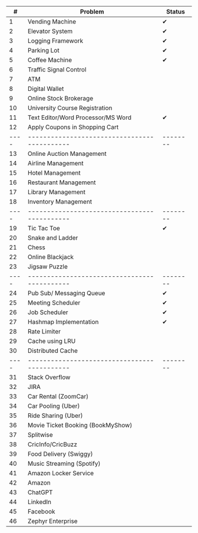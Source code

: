 | #  | Problem                                    | Status |
|----|--------------------------------------------|--------|
| 1  | Vending Machine                            |  ✔     |
| 2  | Elevator System                            |  ✔     |
| 3  | Logging Framework                          |  ✔     |
| 4  | Parking Lot                                |  ✔     |
| 5  | Coffee Machine                             |  ✔     |
| 6  | Traffic Signal Control                     |        |
| 7  | ATM                                        |        |
| 8  | Digital Wallet                             |        |
| 9  | Online Stock Brokerage                     |        |
| 10 | University Course Registration             |        |
| 11 | Text Editor/Word Processor/MS Word         |  ✔     |
| 12 | Apply Coupons in Shopping Cart             |        |
|----|--------------------------------------------|--------|
| 13 | Online Auction Management                  |        |
| 14 | Airline Management                         |        |
| 15 | Hotel Management                           |        |
| 16 | Restaurant Management                      |        |
| 17 | Library Management                         |        |
| 18 | Inventory Management                       |        |
|----|--------------------------------------------|--------|
| 19 | Tic Tac Toe                                |  ✔     |
| 20 | Snake and Ladder                           |        |
| 21 | Chess                                      |        |
| 22 | Online Blackjack                           |        |
| 23 | Jigsaw Puzzle                              |        |
|----|--------------------------------------------|--------|
| 24 | Pub Sub/ Messaging Queue                   |  ✔     |
| 25 | Meeting Scheduler                          |  ✔     |
| 26 | Job Scheduler                              |  ✔     |
| 27 | Hashmap Implementation                     |  ✔     |
| 28 | Rate Limiter                               |        |
| 29 | Cache using LRU                            |        |
| 30 | Distributed Cache                          |        |
|----|--------------------------------------------|--------|
| 31 | Stack Overflow                             |        |
| 32 | JIRA                                       |        |
| 33 | Car Rental (ZoomCar)                       |        |
| 34 | Car Pooling (Uber)                         |        |
| 35 | Ride Sharing (Uber)                        |        |
| 36 | Movie Ticket Booking (BookMyShow)          |        |
| 37 | Splitwise                                  |        |
| 38 | CricInfo/CricBuzz                          |        |
| 39 | Food Delivery (Swiggy)                     |        |
| 40 | Music Streaming (Spotify)                  |        |
| 41 | Amazon Locker Service                      |        |
| 42 | Amazon                                     |        |
| 43 | ChatGPT                                    |        |
| 44 | LinkedIn                                   |        |
| 45 | Facebook                                   |        |
| 46 | Zephyr Enterprise                          |        |